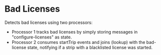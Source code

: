 # Bad Licenses

Detects bad licenses using two processors:

* Processor 1 tracks bad licenses by simply storing messages in "configure-licenses" as state.
* Processor 2 consumes startTrip events and joins (lookup) with the bad-license state, notifying if a strip with a blacklisted license was started.
